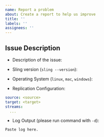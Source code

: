 ```yaml
---
name: Report a problem
about: Create a report to help us improve
title: ''
labels: ''
assignees: ''
---
```


## Issue Description

- Description of the issue: 

- Sling version (`sling --version`): 

- Operating System (`linux`, `mac`, `windows`): 

- Replication Configuration: 

```yaml
source: <source>
target: <target>
streams:
  ...
```

- Log Output (please run command with `-d`): 

```
Paste log here.
```
